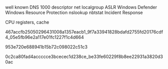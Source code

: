 well known
DNS
1000
descriptor
net localgroup
ASLR
Windows Defender
Windows Resource Protection
nslookup
nbtstat
Incident Response

CPU registers, cache

467accfb25050296431008a1357eacb1_9f7a33941828bdafd2755fd20176cdf4_05e5fb96e2a117e01fc1227f1c4d664

953e720e688941b15b72c098022c51c3

0c2ca80fad4accccce3bcecec1d238ce_be33fe60229f8b8ee22931a3820d30ac
